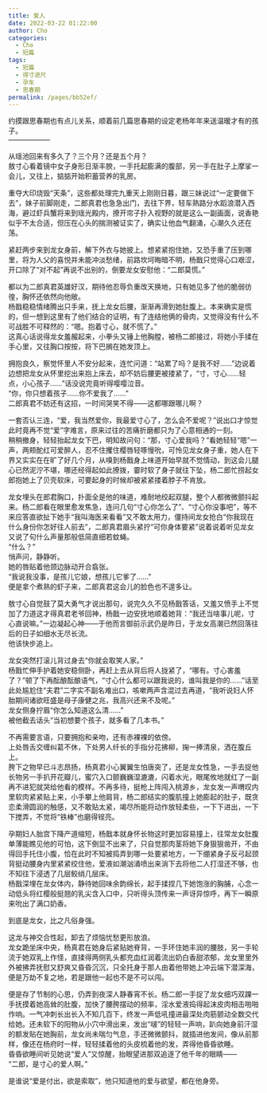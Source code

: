 ```yaml
---
title: 爱人
date: 2022-03-22 01:22:00
author: Cho
categories: 
  - Cho
  - 短篇
tags: 
  - 短篇
  - 得寸进尺
  - 孕车
  - 思春期
permalink: /pages/bb52ef/
---
```


约摸跟思春期也有点儿关系，顺着前几篇思春期的设定老杨年年来送温暖才有的孩子。<!-- more -->  
——————

从瑶池回来有多久了？三个月？还是五个月？  
敖寸心看着镜中女子身形日渐丰腴，一手托起膨满的腹部，另一手在肚子上摩挲一会儿，又往上，掂掂开始积蓄营养的乳房。

重夺大印烧毁“天条”，这些都处理完九重天上刚刚日暮，跟三妹说过“一定要做下去”，妹子前脚刚走，二郎真君也急急出门，去往下界，轻车熟路分水蹈浪潜入西海，避过虾兵蟹将来到瑶光殿内，撩开帘子扑入视野的就是这么一副画面，说香艳似乎不太合适，但压在心头的揣测被证实了，确实让他血气翻涌，心潮久久还在荡。

紧赶两步来到龙女身前，解下外衣与她披上。想紧紧抱住她，又恐手重了压到哪里，将为人父的喜悦并未能冲淡愁绪，前路坎坷晦暗不明，杨戬只觉得心口艰涩，开口除了“对不起”再说不出别的，倒要龙女安慰他：“二郎莫慌。”

都以为二郎真君英雄好汉，期待他忍辱负重改天换地，只有她见多了他的脆弱彷徨，胸怀还依然向他敞。  
杨戬稳稳情绪腾出只手来，抚上龙女后腰，渐渐再滑到她肚腹上。本来确实是慌的，但一想到这里有了他们结合的证明，有了连结他俩的骨肉，又觉得没有什么不可战胜不可释然的：“嗯。抱着寸心，就不慌了。”  
这真心话说得龙女羞赧起来，小拳头又锤上他胸膛，被杨二郎接过，将她小手揉在手心里，又往胸口按按，将下巴搁在她发顶上。

拥抱良久，察觉怀里人不安分起来，连忙问道：“站累了吗？是我不好……”边说着边想把龙女从怀里挖出来抱上床去，却不妨后腰更被搂紧了，“寸，寸心……轻点，小心孩子……”话没说完竟听得嘤嘤泣音。  
“你，你只想着孩子……你不爱我了……”  
二郎真君不妨还有这招，一时间哭笑不得——这都哪跟哪儿啊？

一套否认三连，“爱，我当然爱你，我最爱寸心了，怎么会不爱呢？”说出口才惊觉此时竟再不觉“爱”字难言，原来过往的苦痛折磨都只为了心意相通的一刻。  
稍稍撤身，轻轻抬起龙女下巴，明知故问句：“那，寸心爱我吗？”看她轻轻“嗯”一声，两颊酡红可爱醉人，忍不住攫住樱唇轻啄慢吮，可怜见龙女身子重，她人在下界又实实在在旷了好几个月，从嗅到杨戬身上味道开始早就不觉情动，到这会儿腿心已然泥泞不堪，哪还经得起如此撩拨，霎时软了身子就往下坠，杨二郎忙捞起女郎抱她上了贝壳软床，可要起身的时候却被紧紧搂着脖子不肯放。

龙女埋头在郎君胸口，扑面全是他的味道，难耐地绞起双腿，整个人都微微颤抖起来。杨二郎看在眼里愈发焦急，连问几句“寸心你怎么了”、“寸心你没事吧”，等不来应答直欲扯下她手“我叫海医来看看”又不敢太用力，僵持间龙女抢白“你我现在什么身份你怎好往人前去”，二郎真君眉头紧拧“可你身体要紧”说着说着听见龙女又说了句什么声量那般低简直细若蚊蝇。  
“什么？”  
悄声问，静静听。  
她的唇贴着他颈边脉动开合翕张。  
“我说我没事，是孩儿它娘，想孩儿它爹了……”  
便是拿个煮熟的虾子来，二郎真君这会儿的脸色也不遑多让。

敖寸心自觉鼓了莫大勇气才说出那句，说完久久不见杨戬答话，又羞又愤手上不觉加了力道这才得真君老爷回神，杨戬一边安抚地顺着她背：“我还当啥事儿呢，寸心直说嘛。”一边凝起心神——于他而言御前示武仍是昨日，于龙女高潮已然回落往后的日子如细水无尽长流。  
他该快步追上。

龙女突然打滚儿背过身去“你就会取笑人家。”  
杨戬忙伸手护着她安稳侧卧，再赶上去从背后将人拢紧了，“哪有。寸心害羞了？”顿了下再酝酿酝酿语气，“寸心什么都可以跟我说的，谁叫我是你的……”话至此处尴尬住“夫君”二字实不副名难出口，咳嗽两声含混过去再道，“我听说妇人怀胎期间诸欲旺盛是母子康健之兆，我高兴还来不及呢。”  
龙女侧身拧眉“你怎么知道这么清……”  
被他截去话头“当初想要个孩子，就多看了几本书。”

不再需要言语，只要拥抱和亲吻，还有赤裸裸的依傍。  
上处唇舌交缠纠葛不休，下处男人纤长的手指分花拂柳，掬一捧清泉，洒在腹丘上。  
胯下之物早已斗志昂扬，杨真君小心翼翼生怕唐突了，还是龙女性急，一手去捉他长物另一手扒开花瓣儿，蜜穴入口颤巍巍湿漉漉，闪着水光，眼尾攸地就红了一副再不进犯就哭给他看的模样。不再多待，挺枪上阵闯入桃源乡，龙女发一声喟叹内里软肉紧紧贴上来，小手攀上他肩背，杨二郎结实的腹肌撞上她膨起的肚子，既贪恋柔滑圆润的触感，又不敢贴太紧，竭尽所能将动作放轻柔些，一下下进出，一下下搅弄，不觉将“铁棒”也磨得锃亮。

孕期妇人胎宫下降产道缩短，杨戬本就身怀长物这时更加容易撞上，往常龙女肚腹单薄能瞧见他的可怕，这下倒显不出来了，只自觉那肉茎将她下身狠狠凿开，不由得回手托住小腹，恰在此时不知被捣弄到哪一处要紧地方，一下绷紧身子反弓起颈背挺动腰身内里紧紧绞住他，爱液如潮汹涌喷出来淌下去将他二人打湿还不够，也不知往下浸透了几层鲛绡几层床。  
杨戬深埋在龙女体内，静待她回味余韵绵长，起手揉捏几下她饱涨的胸脯，心念一动低头将红樱般挺翘的乳尖含入口中，只听得头顶传来一声讶异惊呼，再下一瞬原来吮出了满口奶香。

到底是龙女，比之凡俗身强。

这龙与神交合性起，卸去了烦恼忧愁更形放浪。  
龙女跪坐床中央，杨真君在她身后紧贴她脊背，一手环住她丰润的腰肢，另一手轮流于她双乳上作怪，直揉得两侧乳头都充血红润着流出奶白香甜浓郁，龙女里里外外被拂弄抚慰又舒爽又昏昏沉沉，只全托身于那人由着他带她上冲云端下潜深海，便是万劫不复之地，若是跟他一起也不是不可以闯。

便是存了节制的心思，仍弄到夜深人静春宵不长。杨二郎一手捉了龙女细巧双踝一手抚摸着她高耸的肚腹，加快了腰胯摆动的频率，淫水爱液捣得起沫皮肉相击啪啪作响。一气冲刺长出长入不知几百下，终发一声低吼撞进最深处肉筋颤动全数交代给她。还未软下的阳物从小穴中滑出来，发出“啵”的轻轻一声响，趴向她身前汗湿的额发贴在她胸前，龙女尚未喘匀气息，手还微微颤抖，就插进他发间，像从前那样，像还在杨府时一样，轻轻揉着他的头皮梳着他的发，弄得他昏昏欲睡。  
昏昏欲睡间听见她说“爱人”又惊醒，抬眼望进那双追逐了他千年的眼睛——  
“二郎，是寸心的爱人啊。”

是谁说“爱是付出，欲是索取”，他只知道他的爱与欲望，都在他身旁。
